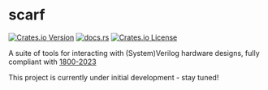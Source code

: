 # scarf

[![Crates.io Version](https://img.shields.io/crates/v/scarf)](https://crates.io/crates/scarf)
[![docs.rs](https://img.shields.io/docsrs/logos)](https://docs.rs/crate/scarf/latest)
[![Crates.io License](https://img.shields.io/crates/l/scarf)](https://crates.io/crates/scarf)


A suite of tools for interacting with (System)Verilog hardware designs,
fully compliant with [1800-2023](https://ieeexplore.ieee.org/document/10458102)

This project is currently under initial development - stay tuned!
